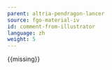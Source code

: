 ```yaml
---
parent: altria-pendragon-lancer
source: fgo-material-iv
id: comment-from-illustrator
language: zh
weight: 5
---
```


{{missing}}
